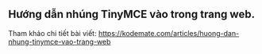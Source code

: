 ## Hướng dẫn nhúng TinyMCE vào trong trang web.

Tham khảo chi tiết bài viết: https://kodemate.com/articles/huong-dan-nhung-tinymce-vao-trang-web